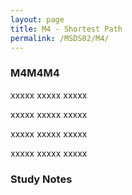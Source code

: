 ```yaml
---
layout: page
title: M4 - Shortest Path
permalink: /MSDS02/M4/
---
```


<h3>M4M4M4</h3>

xxxxx xxxxx xxxxx

xxxxx xxxxx xxxxx

xxxxx xxxxx xxxxx

xxxxx xxxxx xxxxx

<h3>Study Notes</h3>
